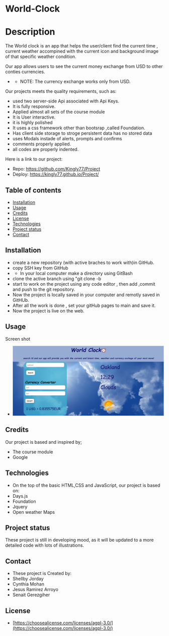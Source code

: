 #  World-Clock

# Description
  The World clock is an app that helps the user/client find the current time , current weather accompined with the current icon and background image of that specific weather condition.

  Our app allows users to see the current money exchange from USD to other conties currencies.
  * * NOTE: The currency exchange works only from USD.
  
  Our projects meets the quality requirements, such as:
   * used two server-side Api associated with Api Keys.
   * It is fully responsive.
   * Applied almost all sets of the course module
   * It is User interactive.
   * it is highly polished
   * It uses a css framework other than bootsrap ,called Foundation.
   * Has client side storage to stroge persistent data has no stored data 
   * uses Modals instade of alerts, prompts and confirms
   * comments properly applied.
   * all codes are properly indented.
  
  Here is a link to our project:

   * Repo: https://github.com/Kingly77/Project
   * Deploy: https://kingly77.github.io/Project/


## Table of contents

* [Installation](#installation)
* [Usage](#usage)
* [Credits](#credits)
* [License](#license)
* [Technologies](#technologies)
* [Project status](#project-status)
* [Contact](#contact)

## Installation
* create a new repository (with active braches to work with)in GitHub.
* copy SSH key from GitHub
* * In your local computer make a directory using GitBash
* clone the active branch using "git clone <Url> -b <active branch name> 
* start to work on the project using any code editor , then add ,commit and push to the git repository.
* Now the project is locally saved in your computer and remotly saved in GitHUb.
* After all the work is done , set your gitHub pages to main and save it.
* Now the project is live on the web.

## Usage 
Screen shot 
* ![World clock demo](./assets/images/project-ss.png)


## Credits
Our project is based and inspired by;
 * The course module
 * Google
 


## Technologies
* On the top of the basic HTML,CSS and JavaScript, our project is based on:
* Days.js
* Foundation
* Jquery
* Open weather Maps


## Project status
These project is still in developing mood, as it will be updated to a more detailed code with lots of illustrations.


## Contact
 * These project is Created by: 
  * Shellby Jorday
  * Cynthia Mohan
  * Jesus Ramirez Arroyo
  * Senait Gerezgiher

  ## License
* [https://choosealicense.com/licenses/agpl-3.0/](https://choosealicense.com/licenses/agpl-3.0/)
 
